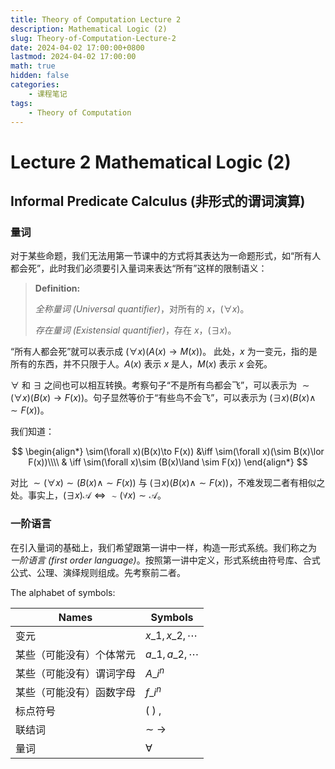 ```yaml
---
title: Theory of Computation Lecture 2
description: Mathematical Logic (2)
slug: Theory-of-Computation-Lecture-2
date: 2024-04-02 17:00:00+0800
lastmod: 2024-04-02 17:00:00
math: true
hidden: false
categories:
    - 课程笔记
tags:
    - Theory of Computation
---
```


# Lecture 2 Mathematical Logic (2)

## Informal Predicate Calculus (非形式的谓词演算)

### 量词

对于某些命题，我们无法用第一节课中的方式将其表达为一命题形式，如“所有人都会死”，此时我们必须要引入量词来表达“所有”这样的限制语义：

> **Definition:**
>
> *全称量词 (Universal quantifier)*，对所有的 $x$，$(\forall x)$。
>
> *存在量词 (Existensial quantifier)*，存在 $x$，$(\exists x)$。

“所有人都会死”就可以表示成 $(\forall x)(A(x)\to M(x))$。
此处，$x$ 为一变元，指的是所有的东西，并不只限于人。$A(x)$ 表示 $x$ 是人，$M(x)$ 表示 $x$ 会死。

$\forall$ 和 $\exists$ 之间也可以相互转换。考察句子“不是所有鸟都会飞”，可以表示为 $\sim(\forall x)(B(x)\to F(x))$。句子显然等价于“有些鸟不会飞”，可以表示为 $(\exists x)(B(x)\land \sim F(x))$。

我们知道：

$$
\begin{align*}
\sim(\forall x)(B(x)\to F(x)) &\iff \sim(\forall x)(\sim B(x)\lor F(x))\\\\
& \iff \sim(\forall x)\sim (B(x)\land \sim F(x))
\end{align*}
$$

对比 $\sim(\forall x)\sim (B(x)\land \sim F(x))$ 与 $(\exists x)(B(x)\land \sim F(x))$，不难发现二者有相似之处。事实上，$(\exists x)\mathscr{A} \iff \sim(\forall x)\sim \mathscr{A}$。

### 一阶语言

在引入量词的基础上，我们希望跟第一讲中一样，构造一形式系统。我们称之为 *一阶语言 (first order language)*。按照第一讲中定义，形式系统由符号库、合式公式、公理、演绎规则组成。先考察前二者。

The alphabet of symbols:

|Names|Symbols|
|-----|-------|
|变元|$x\_1, x\_2, \cdots$|
|某些（可能没有）个体常元|$a\_1, a\_2, \cdots$|
|某些（可能没有）谓词字母|$A\_i^n$|
|某些（可能没有）函数字母|$f\_i^n$|
|标点符号|( ) ,|
|联结词|$\sim$ $\to$|
|量词|$\forall$|

